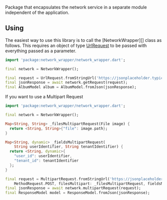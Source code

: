Package that encapsulates the network service in a separate module independent of the application.

## Using

The easiest way to use this library is to call the [NetworkWrapper][] class as follows. 
This requires an object of type [UrlRequest][] to be passed with everything passed as a parameter. 

```dart
import 'package:network_wrapper/network_wrapper.dart';

final network = NetworkWrapper();

final request = UrlRequest.fromStringUrl('https://jsonplaceholder.typicode.com/posts/1');
final jsonResponse = await network.getRequest(request);
final AlbumModel album = AlbumModel.fromJson(jsonResponse);
```

If you want to use a Multipart Request

```dart
import 'package:network_wrapper/network_wrapper.dart';

final network = NetworkWrapper();

Map<String, String> _filesMultipartRequest(File image) {
  return <String, String>{"file": image.path};
}

Map<String, dynamic> _fieldsMultipartRequest(
    String userIdentifier, String tenantIdentifier) {
  return <String, dynamic>{
    "user_id": userIdentifier,
    "tenant_id": tenantIdentifier
  };
}

final request = MultipartRequest.fromStringUrl('https://jsonplaceholder.typicode.com/posts/1',
    MethodRequest.POST, filesMultipart: _filesMultipartRequest, fieldsMultipart: _fieldsMultipartRequest);
final jsonResponse = await network.multipartRequest(request);
final ResponseModel model = ResponseModel.fromJson(jsonResponse);
```

[NetworkService]: https://github.com/vicajilau/network_service/blob/master/lib/src/network_service.dart
[UrlRequest]: https://github.com/vicajilau/network_service/blob/master/lib/src/url_request.dart
